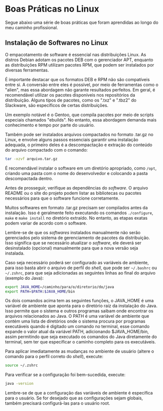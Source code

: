 # Boas Práticas no Linux
Segue abaixo uma série de boas práticas que foram aprendidas ao longo do meu caminho profissional.

## Instalação de Softwares no Linux

O empacotamento de software é essencial nas distribuições Linux. As distros Debian adotam os pacotes DEB com o gerenciador APT, enquanto as distribuições RPM utilizam pacotes RPM, que podem ser instalados por diversas ferramentas.

É importante destacar que os formatos DEB e RPM não são compatíveis entre si. A conversão entre eles é possível, por meio de ferramentas como o "alien", mas essa abordagem não garante resultados perfeitos. Em geral, é recomendável utilizar os pacotes disponíveis nos repositórios da distribuição. Alguns tipos de pacotes, como os ".txz" e ".tbz2" do Slackware, são específicos de certas distribuições.

Um exemplo notável é o Gentoo, que compila pacotes por meio de scripts especiais chamados "ebuilds". No entanto, essa abordagem demanda mais conhecimento e tempo por parte do usuário.

Também pode ser instalados arquivos compactados no formato .tar.gz no Linux, e envolve alguns passos essenciais garantir uma instalação adequada, o primeiro deles é a descompactação e extração do conteúdo do arquivo compactado com o comando:

```bash
tar -xzvf arquivo.tar.gz
```

É recomendável instalar o software em um diretório apropriado, como `/opt`, criando uma pasta com o nome do desenvolvedor e colocando a pasta descompactada dentro.

Antes de prosseguir, verifique as dependências do *software*. O arquivo README ou o site do projeto podem listar as bibliotecas ou pacotes necessários para que o software funcione corretamente.

Muitos softwares em formato .tar.gz precisam ser compilados antes da instalação. Isso é geralmente feito executando os comandos `./configure`, `make` e `make install` no diretório extraído. No entanto, as etapas exatas podem variar de acordo com o software.

Lembre-se de que os *softwares* instalados manualmente não serão gerenciados pelo sistema de gerenciamento de pacotes da distribuição. Isso significa que se necessário atualizar o *software*, ele deverá ser desinstalado (opcional) manualmente para que a nova versão seja instalada.

Caso seja necessário poderá ser configurado as variáveis de ambiente, para isso basta abrir o arquivo de perfil do *shell*, que pode ser `~/.bashrc` ou `~/.zshrc`, para que seja adicionadas as seguintes linhas ao final do arquivo (exemplo do Java):

```bash
export JAVA_HOME=/caminho/para/o/diretorio/do/java
export PATH=$PATH:$JAVA_HOME/bin
```
Os dois comandos acima tem as seguintes funções, o JAVA_HOME é uma variável de ambiente que aponta para o diretório raiz da instalação do Java. Isso permite que o sistema e outros programas saibam onde encontrar os arquivos relacionados ao Java. O PATH é uma variável de ambiente que contém uma lista de diretórios onde o sistema procura por programas executáveis quando é digitado um comando no terminal, esse comando expande o valor atual da variável PATH, adicionando $JAVA_HOME/bin, assim permitindo que seja executado os comandos do Java diretamente do terminal, sem ter que especificar o caminho completo para os executáveis.

Para aplicar imediatamente as mudanças no ambiente de usuário (altere o comando para o perfil correto do *shell*), execute:

```bash
source ~/.zshrc
```

Para verificar se a configuração foi bem-sucedida, execute:

```bash
java -version
```

Lembre-se de que a configuração das variáveis de ambiente é específica para o usuário. Se for desejado que as configurações sejam globais, também precisará configurá-las para o usuário root.
